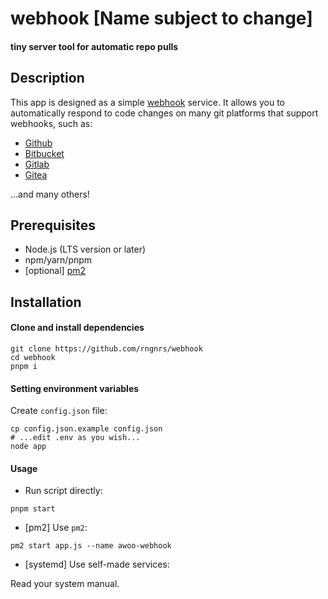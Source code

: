 # webhook [Name subject to change]
#### tiny server tool for automatic repo pulls

## Description
This app is designed as a simple [webhook](https://en.wikipedia.org/wiki/Webhook) service.
It allows you to automatically respond to code changes on many git platforms that support webhooks, such as:
- [Github](https://docs.github.com/en/developers/webhooks-and-events/webhooks)
- [Bitbucket](https://support.atlassian.com/bitbucket-cloud/docs/manage-webhooks/)
- [Gitlab](https://docs.gitlab.com/ee/user/project/integrations/webhooks.html)
- [Gitea](https://docs.gitea.io/en-us/webhooks/)

...and many others!

## Prerequisites
- Node.js (LTS version or later)
- npm/yarn/pnpm
- [optional] [pm2](https://github.com/Unitech/pm2)

## Installation

#### Clone and install dependencies
```shell script
git clone https://github.com/rngnrs/webhook
cd webhook
pnpm i
```

#### Setting environment variables
Create `config.json` file:
```shell script
cp config.json.example config.json
# ...edit .env as you wish...
node app 
```
#### Usage
- Run script directly:
```shell script
pnpm start
```
- [pm2] Use `pm2`:
```shell script
pm2 start app.js --name awoo-webhook
```
- [systemd] Use self-made services:

Read your system manual.